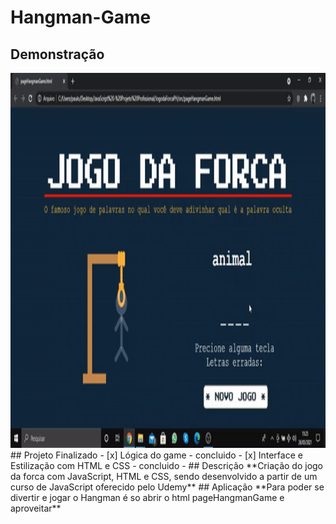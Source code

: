 # Hangman-Game
## Demonstração
<img src="https://github.com/Pauloh8190sousa/Hangman-Game/blob/main/demonstration/example%20game.gif" width="800" height="600" />
## Projeto Finalizado
- [x] Lógica do game - concluido
- [x] Interface e Estilização com HTML e CSS - concluido 
- ## Descrição
**Criação do jogo da forca com JavaScript, HTML e CSS, sendo desenvolvido a partir de um curso de JavaScript oferecido pelo Udemy**
## Aplicação
**Para poder se divertir e jogar o Hangman é so abrir o html pageHangmanGame e aproveitar**
